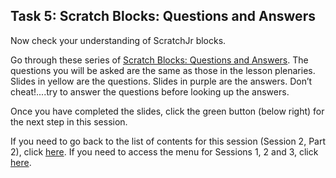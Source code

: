 ## Task 5: Scratch Blocks: Questions and Answers

Now check your understanding of ScratchJr blocks.

Go through these series of [Scratch Blocks: Questions and Answers](https://docs.google.com/presentation/d/1rnADrJ4il2aOwlDp2zGlmU5mQeYBds5_TG_kUa7jkho/edit#slide=id.g90d2d05bbf_0_372).
The questions you will be asked are the same as those in the lesson plenaries. Slides in yellow are the questions. Slides in purple are the answers. Don’t cheat!....try to answer the questions before looking up the answers.

Once you have completed the slides, click the green button (below right) for the next step in this session.

If you need to go back to the list of contents for this session (Session 2, Part 2), click [here](https://projects.raspberrypi.org/en/projects/KS1StorytellingTraining_Session2_Part2_GBICi1b).
If you need to access the menu for Sessions 1, 2 and 3, click [here](https://projects.raspberrypi.org/en/pathways/ks1-storytellingtraining-gbici1b).
